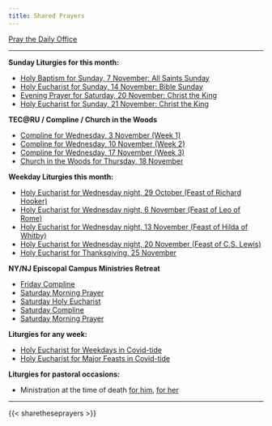 ```yaml
---
title: Shared Prayers
---
```


[Pray the Daily Office](daily/)

-------------
**Sunday Liturgies for this month:**
- [Holy Baptism for Sunday, 7 November: All Saints Sunday](archive/2021/auto/proper27)
- [Holy Eucharist for Sunday, 14 November: Bible Sunday](archive/2021/auto/proper28)
- [Evening Prayer for Saturday, 20 November: Christ the King](archive/2021/ep-proper29)
- [Holy Eucharist for Sunday, 21 November: Christ the King](archive/2021/auto/proper29)

**TEC@RU / Compline / Church in the Woods**
- [Compline for Wednesday, 3 November (Week 1)](daily/compline/compline-wk1)
- [Compline for Wednesday, 10 November (Week 2)](daily/compline/compline-wk2)
- [Compline for Wednesday, 17 November (Week 3)](daily/compline/compline-wk3)
- [Church in the Woods for Thursday, 18 November](archive/2021/churchinwoods20211118)

**Weekday Liturgies this month:**
- [Holy Eucharist for Wednesday night, 29 October (Feast of Richard Hooker)](archive/2021/he-richardhooker)
- [Holy Eucharist for Wednesday night, 6 November (Feast of Leo of Rome)](archive/2021/he-leorome)
- [Holy Eucharist for Wednesday night, 13 November (Feast of Hilda of Whitby)](archive/2021/he-hildawhitby)
- [Holy Eucharist for Wednesday night, 20 November (Feast of C.S. Lewis)](archive/2021/he-cslewis)
- [Holy Eucharist for Thanksgiving, 25 November](archive/2021/auto/thanksgivingb)

**NY/NJ Episcopal Campus Ministries Retreat**
- [Friday Compline](daily/compline/compline-wk1)
- [Saturday Morning Prayer](archive/2021/mp-20211120)
- [Saturday Holy Eucharist](archive/2021/he-collegeretreat-20211120)
- [Saturday Compline](daily/compline/compline-wk2)
- [Saturday Morning Prayer](archive/2021/mp-20211121)

**Liturgies for any week:**
- [Holy Eucharist for Weekdays in Covid-tide](archive/he-covid-weekday)
- [Holy Eucharist for Major Feasts in Covid-tide](archive/he-covid-feasts)

**Liturgies for pastoral occasions:**
- Ministration at the time of death [for him](archive/occasions/atdeath-m), [for her](archive/occasions/atdeath-f)
------------

{{< sharetheseprayers >}}
